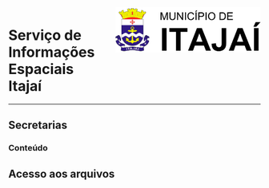 <img  src="assets/images/BRASAO.svg"  alt="Brasão Itajaí-SC"  title="Itajaí-SC"  align="right"  height="90"  />

# Serviço de Informações Espaciais<br/>Itajaí
---

## Secretarias
### Conteúdo
## Acesso aos arquivos
